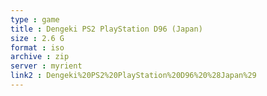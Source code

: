 ```yaml
---
type : game
title : Dengeki PS2 PlayStation D96 (Japan)
size : 2.6 G
format : iso
archive : zip
server : myrient
link2 : Dengeki%20PS2%20PlayStation%20D96%20%28Japan%29
---
```

